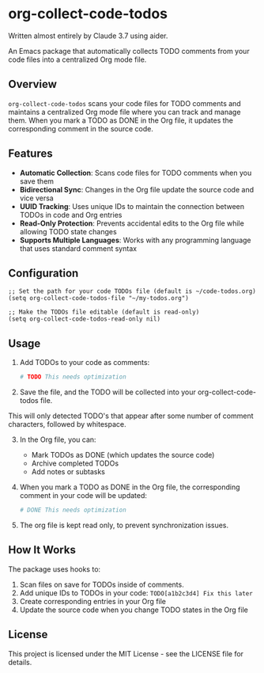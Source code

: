 # org-collect-code-todos

Written almost entirely by Claude 3.7 using aider.

An Emacs package that automatically collects TODO comments from your code files into a centralized Org mode file.

## Overview

`org-collect-code-todos` scans your code files for TODO comments and maintains a centralized Org mode file where you can track and manage them. When you mark a TODO as DONE in the Org file, it updates the corresponding comment in the source code.

## Features

- **Automatic Collection**: Scans code files for TODO comments when you save them
- **Bidirectional Sync**: Changes in the Org file update the source code and vice versa
- **UUID Tracking**: Uses unique IDs to maintain the connection between TODOs in code and Org entries
- **Read-Only Protection**: Prevents accidental edits to the Org file while allowing TODO state changes
- **Supports Multiple Languages**: Works with any programming language that uses standard comment syntax

## Configuration

```elisp
;; Set the path for your code TODOs file (default is ~/code-todos.org)
(setq org-collect-code-todos-file "~/my-todos.org")

;; Make the TODOs file editable (default is read-only)
(setq org-collect-code-todos-read-only nil)
```

## Usage

1. Add TODOs to your code as comments:
   ```python
   # TODO This needs optimization
   ```

2. Save the file, and the TODO will be collected into your org-collect-code-todos file.

This will only detected TODO's that appear after some number of comment characters, followed by whitespace.

3. In the Org file, you can:
   - Mark TODOs as DONE (which updates the source code)
   - Archive completed TODOs
   - Add notes or subtasks

4. When you mark a TODO as DONE in the Org file, the corresponding comment in your code will be updated:
   ```python
   # DONE This needs optimization
   ```
   
5. The org file is kept read only, to prevent synchronization issues.

## How It Works

The package uses hooks to:
1. Scan files on save for TODOs inside of comments.
2. Add unique IDs to TODOs in your code: `TODO[a1b2c3d4] Fix this later`
3. Create corresponding entries in your Org file
4. Update the source code when you change TODO states in the Org file

## License

This project is licensed under the MIT License - see the LICENSE file for details.
